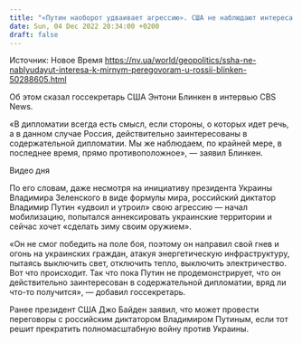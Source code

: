 ```yaml
---
title: "«Путин наоборот удваивает агрессию». США не наблюдают интереса к мирным переговорам у России — Блинкен"
date: Sun, 04 Dec 2022 20:34:00 +0200
draft: false
---
```

Источник: Новое Время https://nv.ua/world/geopolitics/ssha-ne-nablyudayut-interesa-k-mirnym-peregovoram-u-rossii-blinken-50288605.html


Об этом сказал госсекретарь США Энтони Блинкен в интервью CBS News.

«В дипломатии всегда есть смысл, если стороны, о которых идет речь, а в данном случае Россия, действительно заинтересованы в содержательной дипломатии. Мы же наблюдаем, по крайней мере, в последнее время, прямо противоположное», — заявил Блинкен.

 Видео дня   

По его словам, даже несмотря на инициативу президента Украины Владимира Зеленского в виде формулы мира, российский диктатор Владимир Путин «удвоил и утроил» свою агрессию — начал мобилизацию, попытался аннексировать украинские территории и сейчас хочет «сделать зиму своим оружием».

«Он не смог победить на поле боя, поэтому он направил свой гнев и огонь на украинских граждан, атакуя энергетическую инфраструктуру, пытаясь выключить свет, отключить тепло, выключить электричество. Вот что происходит. Так что пока Путин не продемонстрирует, что он действительно заинтересован в содержательной дипломатии, вряд ли что-то получится», — добавил госсекретарь.

Ранее президент США Джо Байден заявил, что может провести переговоры с российским диктатором Владимиром Путиным, если тот решит прекратить полномасштабную войну против Украины.
